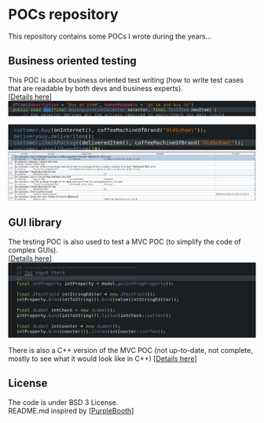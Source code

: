 # POCs repository
This repository contains some POCs I wrote during the years...

## Business oriented testing
This POC is about business oriented test writing (how to write test cases that are readable by both devs and business experts).  
[[Details here](testcase-writer)]
![TC WriterCode1](screenshots/TC_Writer_code1.png)
  
![TC WriterCode2](screenshots/TC_Writer_code2.png)
![TC Writer](screenshots/TC_Writer.png)

## GUI library
The testing POC is also used to test a MVC POC (to simplify the code of complex GUIs).   
[[Details here](skylib-java)]
![Java lib](screenshots/java_lib.png)

There is also a C++ version of the MVC POC (not up-to-date, not complete, mostly to see what it would look like in C++)
[[Details here](skylib-c++)]

## License
The code is under BSD 3 License.  
README.md inspired by [[PurpleBooth](https://gist.github.com/PurpleBooth)]


